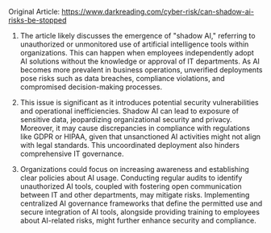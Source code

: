 Original Article: https://www.darkreading.com/cyber-risk/can-shadow-ai-risks-be-stopped

1) The article likely discusses the emergence of "shadow AI," referring to unauthorized or unmonitored use of artificial intelligence tools within organizations. This can happen when employees independently adopt AI solutions without the knowledge or approval of IT departments. As AI becomes more prevalent in business operations, unverified deployments pose risks such as data breaches, compliance violations, and compromised decision-making processes.

2) This issue is significant as it introduces potential security vulnerabilities and operational inefficiencies. Shadow AI can lead to exposure of sensitive data, jeopardizing organizational security and privacy. Moreover, it may cause discrepancies in compliance with regulations like GDPR or HIPAA, given that unsanctioned AI activities might not align with legal standards. This uncoordinated deployment also hinders comprehensive IT governance.

3) Organizations could focus on increasing awareness and establishing clear policies about AI usage. Conducting regular audits to identify unauthorized AI tools, coupled with fostering open communication between IT and other departments, may mitigate risks. Implementing centralized AI governance frameworks that define the permitted use and secure integration of AI tools, alongside providing training to employees about AI-related risks, might further enhance security and compliance.